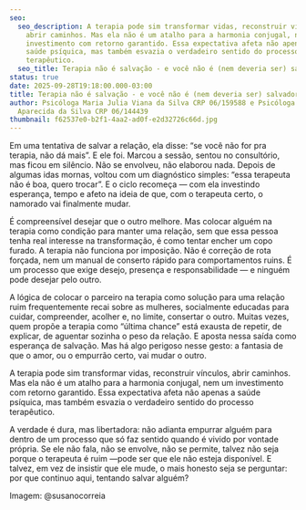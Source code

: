 ```yaml
---
seo:
  seo_description: A terapia pode sim transformar vidas, reconstruir vínculos,
    abrir caminhos. Mas ela não é um atalho para a harmonia conjugal, nem um
    investimento com retorno garantido. Essa expectativa afeta não apenas a
    saúde psíquica, mas também esvazia o verdadeiro sentido do processo
    terapêutico.
  seo_title: Terapia não é salvação - e você não é (nem deveria ser) salvadora
status: true
date: 2025-09-28T19:18:00.000-03:00
title: Terapia não é salvação - e você não é (nem deveria ser) salvadora
author: Psicóloga Maria Julia Viana da Silva CRP 06/159588 e Psicóloga Natália
  Aparecida da Silva CRP 06/144439
thumbnail: f62537e0-b2f1-4aa2-ad0f-e2d32726c66d.jpg
---
```


Em uma tentativa de salvar a relação, ela disse: “se você não for pra terapia, não dá mais”. E ele foi. Marcou a sessão, sentou no consultório, mas ficou em silêncio. Não se envolveu, não elaborou nada. Depois de algumas idas mornas, voltou com um diagnóstico simples: “essa terapeuta não é boa, quero trocar”. E o ciclo recomeça — com ela investindo esperança, tempo e afeto na ideia de que, com o terapeuta certo, o namorado vai finalmente mudar.

É compreensível desejar que o outro melhore. Mas colocar alguém na terapia como condição para manter uma relação, sem que essa pessoa tenha real interesse na transformação, é como tentar encher um copo furado. A terapia não funciona por imposição. Não é correção de rota forçada, nem um manual de conserto rápido para comportamentos ruins. É um processo que exige desejo, presença e responsabilidade — e ninguém pode desejar pelo outro.

A lógica de colocar o parceiro na terapia como solução para uma relação ruim frequentemente recai sobre as mulheres, socialmente educadas para cuidar, compreender, acolher e, no limite, consertar o outro. Muitas vezes, quem propõe a terapia como “última chance” está exausta de repetir, de explicar, de aguentar sozinha o peso da relação. E aposta nessa saída como esperança de salvação. Mas há algo perigoso nesse gesto: a fantasia de que o amor, ou o empurrão certo, vai mudar o outro.

A terapia pode sim transformar vidas, reconstruir vínculos, abrir caminhos. Mas ela não é um atalho para a harmonia conjugal, nem um investimento com retorno garantido. Essa expectativa afeta não apenas a saúde psíquica, mas também esvazia o verdadeiro sentido do processo terapêutico.

A verdade é dura, mas libertadora: não adianta empurrar alguém para dentro de um processo que só faz sentido quando é vivido por vontade própria. Se ele não fala, não se envolve, não se permite, talvez não seja porque o terapeuta é ruim —pode ser que ele não esteja disponível. E talvez, em vez de insistir que ele mude, o mais honesto seja se perguntar: por que continuo aqui, tentando salvar alguém?


Imagem: @susanocorreia
